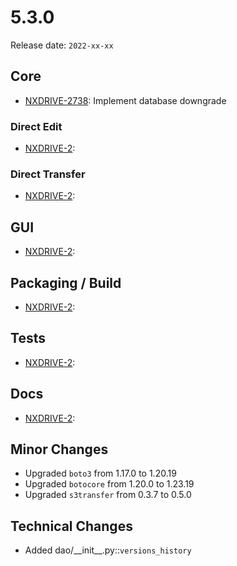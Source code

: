 # 5.3.0

Release date: `2022-xx-xx`

## Core

- [NXDRIVE-2738](https://jira.nuxeo.com/browse/NXDRIVE-2738): Implement database downgrade

### Direct Edit

- [NXDRIVE-2](https://jira.nuxeo.com/browse/NXDRIVE-2):

### Direct Transfer

- [NXDRIVE-2](https://jira.nuxeo.com/browse/NXDRIVE-2):

## GUI

- [NXDRIVE-2](https://jira.nuxeo.com/browse/NXDRIVE-2):

## Packaging / Build

- [NXDRIVE-2](https://jira.nuxeo.com/browse/NXDRIVE-2):

## Tests

- [NXDRIVE-2](https://jira.nuxeo.com/browse/NXDRIVE-2):

## Docs

- [NXDRIVE-2](https://jira.nuxeo.com/browse/NXDRIVE-2):

## Minor Changes

- Upgraded `boto3` from 1.17.0 to 1.20.19
- Upgraded `botocore` from 1.20.0 to 1.23.19
- Upgraded `s3transfer` from 0.3.7 to 0.5.0

## Technical Changes

- Added dao/\_\_init\_\_.py::`versions_history`
